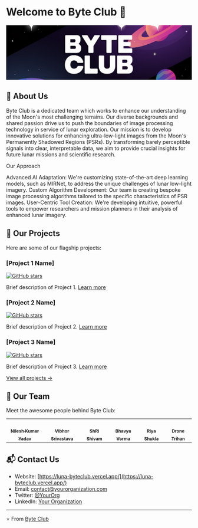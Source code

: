 # Welcome to Byte Club 👋

![Organization Banner](https://github.com/ISRO-EPSR/.github/blob/main/profile/img/5.jpg)

## 🚀 About Us

Byte Club is a dedicated team which works to enhance our understanding of the Moon's most challenging terrains. Our diverse backgrounds and shared passion drive us to push the boundaries of image processing technology in service of lunar exploration.
Our mission is to develop innovative solutions for enhancing ultra-low-light images from the Moon's Permanently Shadowed Regions (PSRs). By transforming barely perceptible signals into clear, interpretable data, we aim to provide crucial insights for future lunar missions and scientific research.

Our Approach

Advanced AI Adaptation: We're customizing state-of-the-art deep learning models, such as MIRNet, to address the unique challenges of lunar low-light imagery.
Custom Algorithm Development: Our team is creating bespoke image processing algorithms tailored to the specific characteristics of PSR images.
User-Centric Tool Creation: We're developing intuitive, powerful tools to empower researchers and mission planners in their analysis of enhanced lunar imagery.

## 🌟 Our Projects

Here are some of our flagship projects:

### [Project 1 Name]
[![GitHub stars](https://img.shields.io/github/stars/orgname/project1.svg?style=social)](https://github.com/orgname/project1)

Brief description of Project 1. [Learn more](https://github.com/orgname/project1)

### [Project 2 Name]
[![GitHub stars](https://img.shields.io/github/stars/orgname/project2.svg?style=social)](https://github.com/orgname/project2)

Brief description of Project 2. [Learn more](https://github.com/orgname/project2)

### [Project 3 Name]
[![GitHub stars](https://img.shields.io/github/stars/orgname/project3.svg?style=social)](https://github.com/orgname/project3)

Brief description of Project 3. [Learn more](https://github.com/orgname/project3)

[View all projects →](https://github.com/orgs/orgname/repositories)

## 👥 Our Team

Meet the awesome people behind Byte Club:

<table>
  <tr>
    <td align="center">
      <a href="https://github.com/nileshyadavme">
        <img src="https://github.com/username1.png" width="100px;" alt=""/>
        <br />
        <sub><b>Nilesh Kumar Yadav</b></sub>
      </a>
    </td>
    <td align="center">
      <a href="https://github.com/vibhor1919">
        <img src="https://github.com/username2.png" width="100px;" alt=""/>
        <br />
        <sub><b>Vibhor Srivastava</b></sub>
      </a>
    </td>
    <!-- Add more team members as needed -->
    <td align="center">
      <a href="https://github.com/shrishivam2811">
        <img src="https://github.com/username2.png" width="100px;" alt=""/>
        <br />
        <sub><b>ShRi Shivam</b></sub>
      </a>
    </td>
    <td align="center">
      <a href="https://github.com/username2">
        <img src="https://github.com/username2.png" width="100px;" alt=""/>
        <br />
        <sub><b>Bhavya Verma</b></sub>
      </a>
    </td>
    <td align="center">
      <a href="https://github.com/Riyaaaa07">
        <img src="https://github.com/username2.png" width="100px;" alt=""/>
        <br />
        <sub><b>Riya Shukla</b></sub>
      </a>
    </td>
    <td align="center">
      <a href="https://github.com/maybedrone">
        <img src="https://github.com/username2.png" width="100px;" alt=""/>
        <br />
        <sub><b>Drone Trihan</b></sub>
      </a>
    </td>
  </tr>
</table>

## 📬 Contact Us

- Website: [https://luna-byteclub.vercel.app/](https://luna-byteclub.vercel.app/)
- Email: contact@yourorganization.com
- Twitter: [@YourOrg](https://twitter.com/YourOrg)
- LinkedIn: [Your Organization](https://www.linkedin.com/company/yourorg)
---

⭐️ From [Byte Club](https://github.com/ISRO-EPSR)
